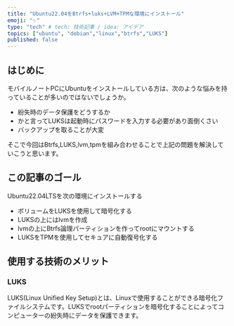 ```yaml
---
title: "Ubuntu22.04をBtrfs+luks+LVM+TPMな環境にインストール"
emoji: "✨"
type: "tech" # tech: 技術記事 / idea: アイデア
topics: ["ubuntu", "debian","linux","btrfs","LUKS"]
published: false
---
```


## はじめに

モバイルノートPCにUbuntuをインストールしている方は、次のような悩みを持っていることが多いのではないでしょうか。

- 紛失時のデータ保護をどうするか
- かと言ってLUKSは起動時にパスワードを入力する必要があり面倒くさい
- バックアップを取ることが大変

そこで今回はBtrfs,LUKS,lvm,tpmを組み合わせることで上記の問題を解決していこうと思います。

## この記事のゴール

Ubuntu22.04LTSを次の環境にインストールする

- ボリュームをLUKSを使用して暗号化する
- LUKSの上にはlvmを作成
- lvmの上にBtrfs論理パーティションを作ってrootにマウントする
- LUKSをTPMを使用してセキュアに自動復号化する

## 使用する技術のメリット

### LUKS

LUKS(Linux Unified Key Setup)とは、Linuxで使用することができる暗号化ファイルシステムです。LUKSでrootパーティションを暗号化することによってコンピューターの紛失時にデータを保護できます。




